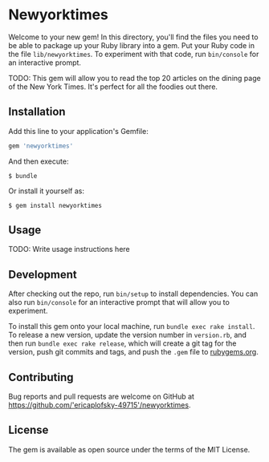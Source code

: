 # Newyorktimes

Welcome to your new gem! In this directory, you'll find the files you need to be able to package up your Ruby library into a gem. Put your Ruby code in the file `lib/newyorktimes`. To experiment with that code, run `bin/console` for an interactive prompt.

TODO: This gem will allow you to read the top 20 articles on the dining page of the New York Times. It's perfect for all the foodies out there. 

## Installation

Add this line to your application's Gemfile:

```ruby
gem 'newyorktimes'
```

And then execute:

    $ bundle

Or install it yourself as:

    $ gem install newyorktimes

## Usage

TODO: Write usage instructions here

## Development

After checking out the repo, run `bin/setup` to install dependencies. You can also run `bin/console` for an interactive prompt that will allow you to experiment.

To install this gem onto your local machine, run `bundle exec rake install`. To release a new version, update the version number in `version.rb`, and then run `bundle exec rake release`, which will create a git tag for the version, push git commits and tags, and push the `.gem` file to [rubygems.org](https://rubygems.org).

## Contributing

Bug reports and pull requests are welcome on GitHub at https://github.com/'ericaplofsky-49715'/newyorktimes.

## License

The gem is available as open source under the terms of the MIT License.
